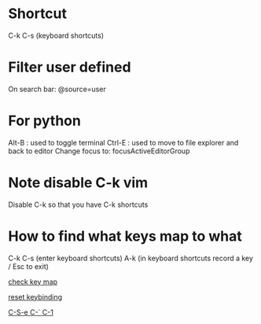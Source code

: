 # Shortcut
C-k C-s (keyboard shortcuts)

# Filter user defined
On search bar: @source=user

# For python
Alt-B : used to toggle terminal
Ctrl-E : used to move to file explorer and back to editor
Change focus to: focusActiveEditorGroup

# Note disable C-k vim
Disable C-k so that you have C-k shortcuts

# How to find what keys map to what
C-k C-s (enter keyboard shortcuts)
A-k     (in keyboard shortcuts record a key / Esc to exit)

[check key map](https://stackoverflow.com/questions/46287561/how-do-i-find-out-which-command-name-is-bound-to-a-particular-key-sequence-in-vs)

[reset keybinding](https://stackoverflow.com/questions/49313485/how-to-reset-visual-studio-code-key-bindings)

[C-S-e C-` C-1](https://stackoverflow.com/questions/75951425/how-to-focus-editor-after-clicking-file-in-the-vs-code-explorer-view)